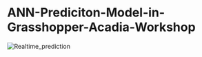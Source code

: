 # ANN-Prediciton-Model-in-Grasshopper-Acadia-Workshop
![Realtime_prediction](https://user-images.githubusercontent.com/20478771/132944834-47a253ee-116e-4e70-9828-1ca4d36a1085.gif)
